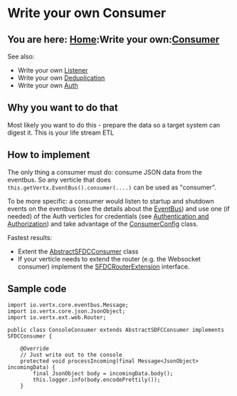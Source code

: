 # Write your own Consumer

## You are here: [Home](../index.md):Write your own:[Consumer](consumer.md)

See also:
- Write your own [Listener](listener.md)
- Write your own [Deduplication](dedup.md)
- Write your own [Auth](auth.md)

## Why you want to do that
Most likely you want to do this - prepare the data so a target system can digest it. This is your life stream ETL

## How to implement

The only thing a consumer must do: consume JSON data from the eventbus. So any verticle that does `this.getVertx.EventBus().consumer(....)` can be used as "consumer".

To be more specific: a consumer would listen to startup and shutdown events on the eventbus (see the details about the [EventBus](/eventbus.md)) and use one (if needed) of the Auth verticles for credentials (see [Authentication and Authorization](../auth.md)) and take advantage of the [ConsumerConfig](https://github.com/Stwissel/vertx-sfdc-platformevents/blob/master/sfdc-core/src/main/java/net/wissel/salesforce/vertx/config/ConsumerConfig.java) class.

Fastest results:

- Extent the [AbstractSFDCConsumer](https://github.com/Stwissel/vertx-sfdc-platformevents/blob/master/sfdc-core/src/main/java/net/wissel/salesforce/vertx/consumer/AbstractSFDCConsumer.java) class
- If your verticle needs to extend the router (e.g. the Websocket consumer) implement the [SFDCRouterExtension](https://github.com/Stwissel/vertx-sfdc-platformevents/blob/master/sfdc-core/src/main/java/net/wissel/salesforce/vertx/SFDCRouterExtension.java) interface.

## Sample code

```
import io.vertx.core.eventbus.Message;
import io.vertx.core.json.JsonObject;
import io.vertx.ext.web.Router;

public class ConsoleConsumer extends AbstractSDFCConsumer implements SFDCConsumer {

    @Override
    // Just write out to the console
    protected void processIncoming(final Message<JsonObject> incomingData) {
        final JsonObject body = incomingData.body();
        this.logger.info(body.encodePrettily());
    }
```
